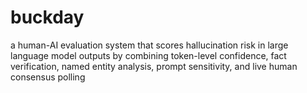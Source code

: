 # buckday
a human-AI evaluation system that scores hallucination risk in large language model outputs by combining token-level confidence, fact verification, named entity analysis, prompt sensitivity, and live human consensus polling
